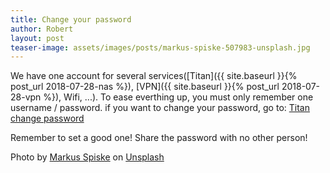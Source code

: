 ```yaml
---
title: Change your password
author: Robert
layout: post
teaser-image: assets/images/posts/markus-spiske-507983-unsplash.jpg
---
```


We have one account for several services([Titan]({{ site.baseurl }}{% post_url 2018-07-28-nas %}), [VPN]({{ site.baseurl }}{% post_url 2018-07-28-vpn %}), Wifi, ...). To ease everthing up, you must only remember one username / password.
if you want to change your password, go to: [Titan change password](https://nas.office.advalyze.it:5443/webman/3rdparty/DirectoryServer/profile.cgi?action=chprofile)

Remember to set a good one! Share the password with no other person! 

Photo by [Markus Spiske](https://unsplash.com/photos/466ENaLuhLY?utm_source=unsplash&utm_medium=referral&utm_content=creditCopyText) on [Unsplash](https://unsplash.com/?utm_source=unsplash&utm_medium=referral&utm_content=creditCopyText)
